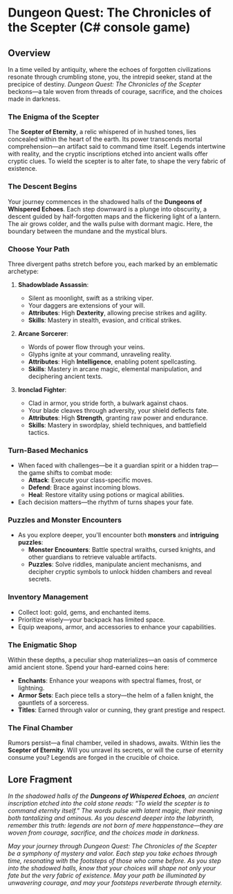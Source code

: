 # Dungeon Quest: The Chronicles of the Scepter (C# console game)

## Overview

In a time veiled by antiquity, where the echoes of forgotten civilizations resonate through crumbling stone, you, the intrepid seeker, stand at the precipice of destiny. _Dungeon Quest: The Chronicles of the Scepter_ beckons—a tale woven from threads of courage, sacrifice, and the choices made in darkness.

### The Enigma of the Scepter

The **Scepter of Eternity**, a relic whispered of in hushed tones, lies concealed within the heart of the earth. Its power transcends mortal comprehension—an artifact said to command time itself. Legends intertwine with reality, and the cryptic inscriptions etched into ancient walls offer cryptic clues. To wield the scepter is to alter fate, to shape the very fabric of existence.

### The Descent Begins

Your journey commences in the shadowed halls of the **Dungeons of Whispered Echoes**. Each step downward is a plunge into obscurity, a descent guided by half-forgotten maps and the flickering light of a lantern. The air grows colder, and the walls pulse with dormant magic. Here, the boundary between the mundane and the mystical blurs.

### Choose Your Path

Three divergent paths stretch before you, each marked by an emblematic archetype:

1. **Shadowblade Assassin**:

    - Silent as moonlight, swift as a striking viper.
    - Your daggers are extensions of your will.
    - **Attributes**: High **Dexterity**, allowing precise strikes and agility.
    - **Skills**: Mastery in stealth, evasion, and critical strikes.

2. **Arcane Sorcerer**:

    - Words of power flow through your veins.
    - Glyphs ignite at your command, unraveling reality.
    - **Attributes**: High **Intelligence**, enabling potent spellcasting.
    - **Skills**: Mastery in arcane magic, elemental manipulation, and deciphering ancient texts.

3. **Ironclad Fighter**:
    - Clad in armor, you stride forth, a bulwark against chaos.
    - Your blade cleaves through adversity, your shield deflects fate.
    - **Attributes**: High **Strength**, granting raw power and endurance.
    - **Skills**: Mastery in swordplay, shield techniques, and battlefield tactics.

### Turn-Based Mechanics

-   When faced with challenges—be it a guardian spirit or a hidden trap—the game shifts to combat mode:
    -   **Attack**: Execute your class-specific moves.
    -   **Defend**: Brace against incoming blows.
    -   **Heal**: Restore vitality using potions or magical abilities.
-   Each decision matters—the rhythm of turns shapes your fate.

### Puzzles and Monster Encounters

-   As you explore deeper, you'll encounter both **monsters** and **intriguing puzzles**:
    -   **Monster Encounters**: Battle spectral wraiths, cursed knights, and other guardians to retrieve valuable artifacts.
    -   **Puzzles**: Solve riddles, manipulate ancient mechanisms, and decipher cryptic symbols to unlock hidden chambers and reveal secrets.

### Inventory Management

-   Collect loot: gold, gems, and enchanted items.
-   Prioritize wisely—your backpack has limited space.
-   Equip weapons, armor, and accessories to enhance your capabilities.

### The Enigmatic Shop

Within these depths, a peculiar shop materializes—an oasis of commerce amid ancient stone. Spend your hard-earned coins here:

-   **Enchants**: Enhance your weapons with spectral flames, frost, or lightning.
-   **Armor Sets**: Each piece tells a story—the helm of a fallen knight, the gauntlets of a sorceress.
-   **Titles**: Earned through valor or cunning, they grant prestige and respect.

### The Final Chamber

Rumors persist—a final chamber, veiled in shadows, awaits. Within lies the **Scepter of Eternity**. Will you unravel its secrets, or will the curse of eternity consume you? Legends are forged in the crucible of choice.

## Lore Fragment

_In the shadowed halls of the ***Dungeons of Whispered Echoes***, an ancient inscription etched into the cold stone reads: “To wield the scepter is to command eternity itself.” The words pulse with latent magic, their meaning both tantalizing and ominous. As you descend deeper into the labyrinth, remember this truth: legends are not born of mere happenstance—they are woven from courage, sacrifice, and the choices made in darkness._

_May your journey through Dungeon Quest: The Chronicles of the Scepter be a symphony of mystery and valor. Each step you take echoes through time, resonating with the footsteps of those who came before. As you step into the shadowed halls, know that your choices will shape not only your fate but the very fabric of existence. May your path be illuminated by unwavering courage, and may your footsteps reverberate through eternity._
